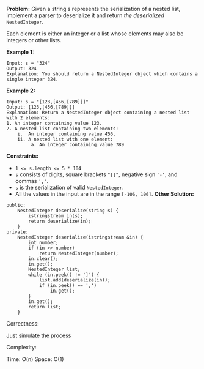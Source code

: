**Problem:**
Given a string s represents the serialization of a nested list, implement a parser to deserialize it and return *the deserialized* `NestedInteger`.

Each element is either an integer or a list whose elements may also be integers or other lists.

 

**Example 1:**

```
Input: s = "324"
Output: 324
Explanation: You should return a NestedInteger object which contains a single integer 324.
```

**Example 2:**

```
Input: s = "[123,[456,[789]]]"
Output: [123,[456,[789]]]
Explanation: Return a NestedInteger object containing a nested list with 2 elements:
1. An integer containing value 123.
2. A nested list containing two elements:
    i.  An integer containing value 456.
    ii. A nested list with one element:
         a. An integer containing value 789
```

 

**Constraints:**

- `1 <= s.length <= 5 * 104`
- `s` consists of digits, square brackets `"[]"`, negative sign `'-'`, and commas `','`.
- `s` is the serialization of valid `NestedInteger`.
- All the values in the input are in the range `[-106, 106]`.
**Other Solution:**
```
public:
    NestedInteger deserialize(string s) {
        istringstream in(s);
        return deserialize(in);
    }
private:
    NestedInteger deserialize(istringstream &in) {
        int number;
        if (in >> number)
            return NestedInteger(number);
        in.clear();
        in.get();
        NestedInteger list;
        while (in.peek() != ']') {
            list.add(deserialize(in));
            if (in.peek() == ',')
                in.get();
        }
        in.get();
        return list;
    }
```
Correctness:

Just simulate the process

Complexity:

Time: O(n)
Space: O(1)